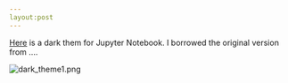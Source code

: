```yaml
---
layout:post
---
```

[Here](https://github.com/Rhadadi/for_downloading/blob/master/custom.css) is a dark them for Jupyter Notebook. I borrowed the original version from ....

![dark_theme1.png]({{site.baseurl}}/img/dark_theme1.png)

